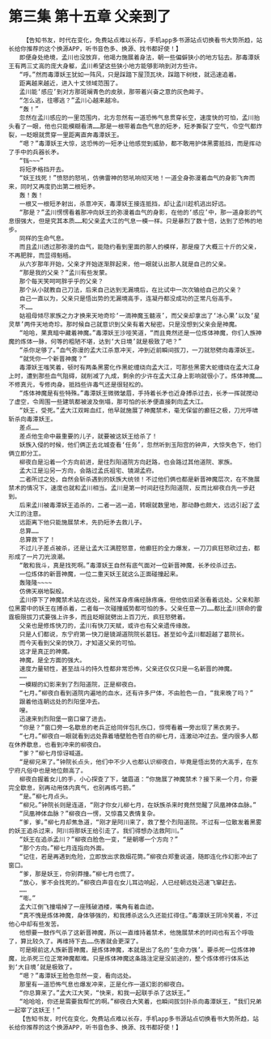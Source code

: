 # 第三集 第十五章 父亲到了
        【告知书友，时代在变化，免费站点难以长存，手机app多书源站点切换看书大势所趋，站长给你推荐的这个换源APP，听书音色多、换源、找书都好使！】
       即便身处绝境，孟川也没放弃，他竭力施展着身法，朝一些偏僻狭小的地方钻去。那毒潭妖王有两三丈高的庞大身躯，孟川希望这些狭小地方能够影响到对方些许。
       “呼。”然而毒潭妖王犹如一阵风，只是踩踏下屋顶瓦块，踩踏下树枝，就迅速追着。
       距离越来越近，进入十丈领域范围了。
       孟川能‘感应’到对方那斑斓青色的皮肤，那带着兴奋之意的灰色眸子。
       “怎么逃，往哪逃？”孟川心越来越冷。
       “轰！”
       忽然在孟川感应的一里范围内，北方忽然有一道恐怖气息贯穿长空，速度快的可怕，孟川抬头看了一眼，他也只能模糊看清……那是一根带着血色气息的短矛，短矛撕裂了空气，令空气都炸裂，一眨眼就贯穿一里距离直奔毒潭妖王。
       “嗯？”毒潭妖王大惊，这恐怖的一短矛让他感觉到威胁，都不敢用护体黑雾抵挡，而是挥动了手中的兵器长矛。
       “铛~~~”
       将短矛格挡开去。
       “妖王找死！”愤怒的怒吼，仿佛雷神的怒吼响彻天地！一道全身弥漫着血气的身影飞奔而来，同时又再度扔出第二根短矛。
       轰！轰！
       一根又一根短矛射出，杀意冲天，毒潭妖王接连抵挡，却让孟川趁机逃出好远。
       “那是？”孟川愣愣看着那冲向妖王的弥漫着血气的身影，在他的‘感应’中，那一道身影的气息很强大，但是究其本质……和父亲孟大江的气息一模一样。只是暴烈了数十倍，达到了恐怖的地步。
       同样的生命气息。
       而且孟川透过那弥漫的血气，能隐约看到里面的那人的模样，那是瘦了大概三十斤的父亲，不再肥胖，而显得魁梧。
       从六岁那年开始，父亲才开始逐渐胖起来，他一眼就认出那人就是自己的父亲。
       “那是我的父亲？”孟川有些发蒙。
       那个每天笑呵呵胖乎乎的父亲？
       那个从小就教自己刀法，后来自己达到无漏境后，在比试中一次次输给自己的父亲？
       自己一直以为，父亲只是悟出势的无漏境高手，连凝丹都没成功的正常凡俗高手。
       不……
       姑祖母倾尽家族之力才换来天地奇珍‘一滴神魔玉髓液’，而父亲却拿出了‘冰心果’以及‘星灵草’两件天地奇珍。那时候自己就意识到父亲有着大秘密。只是没想到父亲会是神魔。
       “哈哈，果真暗中藏着神魔。”毒潭妖王沙哑笑道，“而且竟然还是一位炼体神魔，你们人族神魔的炼体一脉，何等的粗陋不堪，达到‘大日境’就是极致了吧？”
       “杀你足够了。”血气弥漫的孟大江杀意冲天，冲到近前瞬间拔刀，一刀就怒劈向毒潭妖王。
       “就凭你一个新晋神魔？”
       毒潭妖王嗤笑着，顿时有两条黑雾化作黑蛇缠绕向孟大江，可那些黑雾大蛇缠绕在孟大江身上时，遭到那些血气阻碍，就削减了九成，剩余的少许在孟大江身上影响就很小了。炼体神魔……不修真元，专修肉身。抵挡些许毒气还是很轻松的。
       “炼体神魔是有些特殊。”毒潭妖王微微皱眉，手持着长矛也近身搏杀过去，长矛一挥就搅动了虚空，令周围一些建筑都被波及倒塌，那可怕的长矛便直接刺向孟大江。
       “妖王，受死。”孟大江双眸血红，他早就施展了神魔禁术，毫无保留的癫狂之极，刀光呼啸斩杀向毒潭妖王。
       差点……
       差点他生命中最重要的儿子，就要被这妖王给杀了！
       妖族入侵的时候，他们俩正去北城查看‘任务’，忽然听到玉阳宫的钟声，大惊失色下，他们俩立即分工。
       柳夜白是沿着一个方向前进，是往烈阳道院方向赶路，也会路过其他道院、家族。
       孟大江是沿另一方向，会路过孟氏祖宅、镜湖孟府。
       二者所过之处，自然会斩杀遇到的妖族大统领！不过他们俩也都是新晋神魔层次，在不施展禁术的情况下，速度也就和孟川相当。孟川是第一时间赶往烈阳道院，反而比柳夜白先一步赶到。
       后来孟川被毒潭妖王追杀的，二者一逃一追，转眼就数里地，那动静也颇大，远远引起了孟大江的注意。
       远距离下他只能施展禁术，先扔短矛去救儿子。
       总算……
       总算救下了！
       不过儿子差点被杀，还是让孟大江满腔怒意，他癫狂的全力爆发，一刀刀疯狂怒砍过去，都形成了一片刀光浪潮。
       “敢和我斗，真是找死啊。”毒潭妖王自然有底气面对一位新晋神魔，长矛绞杀过去。
       一位炼体的新晋神魔，一位二重天妖王就这么正面碰撞起来。
       轰隆隆~~~~
       仿佛天崩地裂般。
       孟川停下了神魔禁术站在远处，虽然浑身疼痛经脉疼痛，但他依旧紧张看着远处。父亲和那位黑雾中的妖王在搏杀着，二者每一次碰撞威势都可怕的多。父亲任意一刀……都比孟川拼命的雷霆极限拔刀式要强上许多，而且眨眼就劈出上百刀光，疯狂怒劈着。
       父亲也是修炼快刀的，孟川有快刀天赋，或许也有父亲遗传缘故。
       只是人们都说，东宁府第一快刀是镜湖道院院长葛钰。甚至如今孟川都超越了葛院长。
       而今天看到父亲的快刀，才知道父亲的可怕。
       这才是真正的神魔。
       神魔，是全方面的强大。
       速度力量韧性，甚至战斗的持久性都非常恐怖，父亲还仅仅只是一名新晋的神魔。
       ……
       一模糊的幻影来到了烈阳道院，正是柳夜白。
       “七月。”柳夜白看到道院内遍地的血水，还有许多尸体，不由脸色一白，“我来晚了吗？”
       跟着他连朝远处的烈阳堡冲去。
       嗖。
       迅速来到烈阳堡一窗口窜了进去。
       “你是？”窗口旁一名歇息的老兵正给同伴包扎伤口，惊愕看着一旁出现了黑衣男子。
       “七月。”柳夜白一眼就看到远处靠着墙壁脸色苍白的柳七月，连激动冲过去。堡内很多人都在休养歇息，也看到冲来的柳夜白。
       “爹？”柳七月惊讶喊道。
       “是柳兄来了。”钟院长点头，他们中不少人也都认识柳夜白，毕竟是悟出势的大高手，在东宁府凡俗中也是地位颇高了。
       柳夜白握着女儿的手，小心探查了下，皱眉道：“你施展了神魔禁术？接下来一个月，你要完全歇息，别再动用体内真气，也别再练弓箭。”
       “是。”柳七月点头。
       “柳兄。”钟院长则是连道，“刚才你女儿柳七月，在妖族杀来时竟然觉醒了凤凰神体血脉。”
       “凤凰神体血脉？”柳夜白一愣，又惊喜又表情复杂。
       “爹，爹。”柳七月却焦急道，“刚才是阿川来了，救了整个烈阳道院。不过有一位散发着黑雾的妖王追杀过来，阿川将那妖王给引走了。我们得想办法救阿川。”
       “妖王在追杀孟川？”柳夜白脸色一变，“是朝哪一个方向？”
       “那个方向。”柳七月连指向外面。
       “记住，若是再遇到危险，立即放出求救烟花筒。”柳夜白郑重说道，随即连化作幻影冲出了窗口。
       “爹，那是妖王，你别莽撞。”柳七月也慌了。
       “放心，爹不会找死的。”柳夜白声音在女儿耳边响起，人已经朝远处迅速飞窜赶去。
       ……
       “嘭。”
       孟大江倒飞撞塌掉了一座残破酒楼，嘴角有着血迹。
       “真不愧是炼体神魔，身体够强的，和我搏杀这么久还能扛得住。”毒潭妖王阴冷笑着，不过他心中却有些发苦。
       他想要一鼓作气杀了这新晋神魔，所以一直维持着禁术，他施展禁术的时间也有五个呼吸了，算比较久了。再维持下去……伤害就会更深了。
       可是眼前这人族新晋神魔，是炼体神魔，本就是出了名的‘生命力强’。要杀死一位炼体神魔，比杀死三位正常神魔都难。只是炼体神魔这条路注定是没前途的，整个炼体修行体系达到‘大日境’就是极致了。
       “嗯？”毒潭妖王脸色忽然一变，看向远处。
       那里有一道恐怖气息也爆发冲来，正是化作一道幻影的柳夜白。
       “你总算来了。”孟大江大笑，“快来，和我一起联手杀了这妖王。”
       “哈哈哈，你还是需要我帮忙的啊。”柳夜白大笑着，也瞬间拔剑扑杀向毒潭妖王，“我们兄弟一起宰了这妖王！”
       【告知书友，时代在变化，免费站点难以长存，手机app多书源站点切换看书大势所趋，站长给你推荐的这个换源APP，听书音色多、换源、找书都好使！】